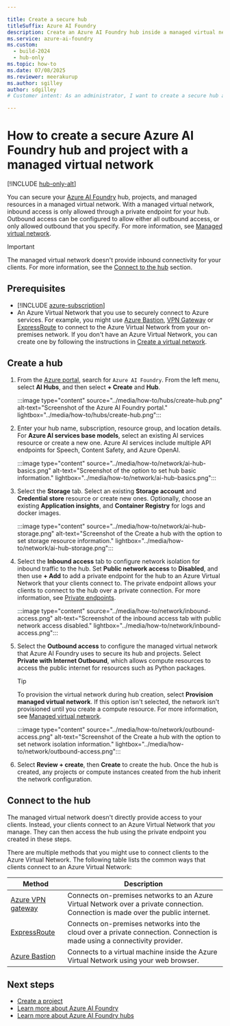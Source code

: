 ```yaml
---

title: Create a secure hub
titleSuffix: Azure AI Foundry
description: Create an Azure AI Foundry hub inside a managed virtual network. The managed virtual network secures access to managed resources such as computes.
ms.service: azure-ai-foundry
ms.custom:
  - build-2024
  - hub-only
ms.topic: how-to
ms.date: 07/08/2025
ms.reviewer: meerakurup 
ms.author: sgilley
author: sdgilley
# Customer intent: As an administrator, I want to create a secure hub and project with a managed virtual network so that I can secure access to the Azure AI Foundry hub and project resources.

---
```


# How to create a secure Azure AI Foundry hub and project with a managed virtual network

[!INCLUDE [hub-only-alt](../includes/uses-hub-only-alt.md)]

You can secure your [Azure AI Foundry](https://ai.azure.com/?cid=learnDocs) hub, projects, and managed resources in a managed virtual network. With a managed virtual network, inbound access is only allowed through a private endpoint for your hub. Outbound access can be configured to allow either all outbound access, or only allowed outbound that you specify. For more information, see [Managed virtual network](configure-managed-network.md).

> [!IMPORTANT]
> The managed virtual network doesn't provide inbound connectivity for your clients. For more information, see the [Connect to the hub](#connect-to-the-hub) section. 

## Prerequisites

- [!INCLUDE [azure-subscription](../includes/azure-subscription.md)]
- An Azure Virtual Network that you use to securely connect to Azure services. For example, you might use [Azure Bastion](/azure/bastion/bastion-overview), [VPN Gateway](/azure/vpn-gateway/vpn-gateway-about-vpngateways) or [ExpressRoute](/azure/expressroute/expressroute-introduction) to connect to the Azure Virtual Network from your on-premises network. If you don't have an Azure Virtual Network, you can create one by following the instructions in [Create a virtual network](/azure/virtual-network/quick-create-portal).

## Create a hub

1. From the [Azure portal](https://portal.azure.com), search for `Azure AI Foundry`. From the left menu, select **AI Hubs**, and then select **+ Create** and **Hub**.

    :::image type="content" source="../media/how-to/hubs/create-hub.png" alt-text="Screenshot of the Azure AI Foundry portal." lightbox="../media/how-to/hubs/create-hub.png":::

1. Enter your hub name, subscription, resource group, and location details. For **Azure AI services base models**, select an existing AI services resource or create a new one. Azure AI services include multiple API endpoints for Speech, Content Safety, and Azure OpenAI. 
    
    :::image type="content" source="../media/how-to/network/ai-hub-basics.png" alt-text="Screenshot of the option to set hub basic information." lightbox="../media/how-to/network/ai-hub-basics.png":::

1. Select the **Storage** tab. Select an existing **Storage account** and **Credential store** resource or create new ones. Optionally, choose an existing **Application insights**, and **Container Registry** for logs and docker images.

    :::image type="content" source="../media/how-to/network/ai-hub-storage.png" alt-text="Screenshot of the Create a hub with the option to set storage resource information." lightbox="../media/how-to/network/ai-hub-storage.png"::: 

1. Select the **Inbound access** tab to configure network isolation for inbound traffic to the hub. Set **Public network access** to **Disabled**, and then use **+ Add** to add a private endpoint for the hub to an Azure Virtual Network that your clients connect to. The private endpoint allows your clients to connect to the hub over a private connection. For more information, see [Private endpoints](/azure/private-link/private-endpoint-overview).
 
    :::image type="content" source="../media/how-to/network/inbound-access.png" alt-text="Screenshot of the inbound access tab with public network access disabled." lightbox="../media/how-to/network/inbound-access.png":::

1. Select the **Outbound access** to configure the managed virtual network that Azure AI Foundry uses to secure its hub and projects. Select **Private with Internet Outbound**, which allows compute resources to access the public internet for resources such as Python packages.
    
    > [!TIP]
    > To provision the virtual network during hub creation, select **Provision managed virtual network**. If this option isn't selected, the network isn't provisioned until you create a compute resource. For more information, see [Managed virtual network](configure-managed-network.md#manually-provision-a-managed-vnet).

    :::image type="content" source="../media/how-to/network/outbound-access.png" alt-text="Screenshot of the Create a hub with the option to set network isolation information." lightbox="../media/how-to/network/outbound-access.png":::

1. Select **Review + create**, then **Create** to create the hub. Once the hub is created, any projects or compute instances created from the hub inherit the network configuration.

## Connect to the hub

The managed virtual network doesn't directly provide access to your clients. Instead, your clients connect to an Azure Virtual Network that *you* manage. They can then access the hub using the private endpoint you created in these steps.

There are multiple methods that you might use to connect clients to the Azure Virtual Network. The following table lists the common ways that clients connect to an Azure Virtual Network:

| Method | Description |
| ----- | ----- |
| [Azure VPN gateway](/azure/vpn-gateway/vpn-gateway-about-vpngateways) | Connects on-premises networks to an Azure Virtual Network over a private connection. Connection is made over the public internet. |
| [ExpressRoute](https://azure.microsoft.com/services/expressroute/) | Connects on-premises networks into the cloud over a private connection. Connection is made using a connectivity provider. |
| [Azure Bastion](/azure/bastion/bastion-overview) | Connects to a virtual machine inside the Azure Virtual Network using your web browser. |

## Next steps

- [Create a project](create-projects.md)
- [Learn more about Azure AI Foundry](../what-is-azure-ai-foundry.md)
- [Learn more about Azure AI Foundry hubs](../concepts/ai-resources.md)
